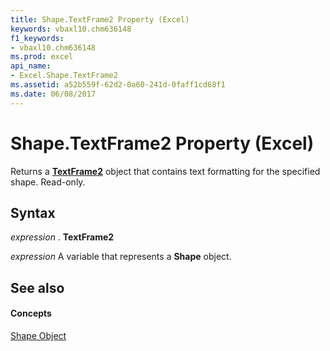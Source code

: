 ```yaml
---
title: Shape.TextFrame2 Property (Excel)
keywords: vbaxl10.chm636148
f1_keywords:
- vbaxl10.chm636148
ms.prod: excel
api_name:
- Excel.Shape.TextFrame2
ms.assetid: a52b559f-62d2-0a60-241d-0faff1cd68f1
ms.date: 06/08/2017
---
```



# Shape.TextFrame2 Property (Excel)

Returns a **[TextFrame2](textframe2-object-excel.md)** object that contains text formatting for the specified shape. Read-only.


## Syntax

 _expression_ . **TextFrame2**

 _expression_ A variable that represents a **Shape** object.


## See also


#### Concepts


[Shape Object](shape-object-excel.md)

